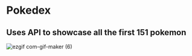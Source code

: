 # Pokedex

## Uses API to showcase all the first 151 pokemon

![ezgif com-gif-maker (6)](https://user-images.githubusercontent.com/56744256/151294492-a8341ad7-9106-42f0-bb95-12645f2f54f5.gif)
